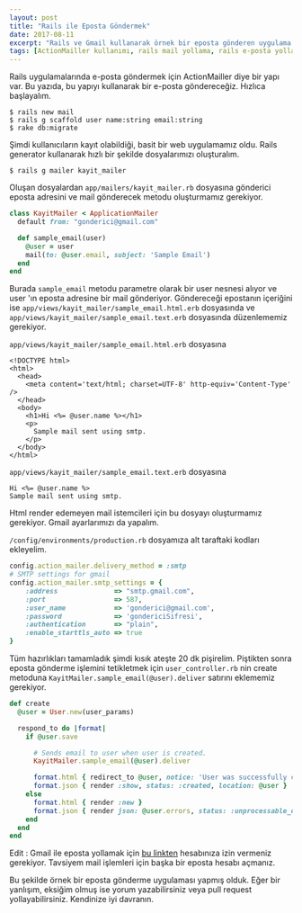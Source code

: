 ```yaml
---
layout: post
title: "Rails ile Eposta Göndermek"
date: 2017-08-11
excerpt: "Rails ve Gmail kullanarak örnek bir eposta gönderen uygulama yaptık."
tags: [ActionMailler kullanımı, rails mail yollama, rails e-posta yollama, ruby gmail ile posta yollamak]
---
```

Rails uygulamalarında e-posta göndermek için ActionMailler diye bir yapı var.  Bu yazıda, bu yapıyı kullanarak bir e-posta göndereceğiz. Hızlıca başlayalım. 

    $ rails new mail
    $ rails g scaffold user name:string email:string
    $ rake db:migrate 

Şimdi kullanıcıların kayıt olabildiği, basit bir web uygulamamız oldu. Rails generator kullanarak hızlı bir şekilde dosyalarımızı oluşturalım.

    $ rails g mailer kayit_mailer

Oluşan dosyalardan `app/mailers/kayit_mailer.rb` dosyasına gönderici eposta adresini ve mail gönderecek metodu oluşturmamız gerekiyor. 
```ruby
class KayitMailer < ApplicationMailer
  default from: "gonderici@gmail.com"

  def sample_email(user)
    @user = user
    mail(to: @user.email, subject: 'Sample Email')
  end
end
```
Burada `sample_email` metodu parametre olarak bir user nesnesi alıyor ve user 'ın eposta adresine bir mail gönderiyor. Göndereceği epostanın içeriğini ise `app/views/kayit_mailer/sample_email.html.erb` dosyasında ve `app/views/kayit_mailer/sample_email.text.erb` dosyasında düzenlememiz gerekiyor.

`app/views/kayit_mailer/sample_email.html.erb`  dosyasına 
```erb
<!DOCTYPE html>
<html>
  <head>
    <meta content='text/html; charset=UTF-8' http-equiv='Content-Type' />
  </head>
  <body>
    <h1>Hi <%= @user.name %></h1>
    <p>
      Sample mail sent using smtp.
    </p>
  </body>
</html>
```

`app/views/kayit_mailer/sample_email.text.erb`  dosyasına 
```erb
Hi <%= @user.name %>
Sample mail sent using smtp.
```
Html render edemeyen mail istemcileri için bu dosyayı oluşturmamız gerekiyor.  Gmail ayarlarımızı da yapalım.

`/config/environments/production.rb` dosyamıza alt taraftaki kodları ekleyelim.

```ruby
config.action_mailer.delivery_method = :smtp
# SMTP settings for gmail
config.action_mailer.smtp_settings = {
	:address              => "smtp.gmail.com",
	:port                 => 587,
	:user_name            => 'gonderici@gmail.com',
	:password             => 'gondericiSifresi',
	:authentication       => "plain",
	:enable_starttls_auto => true
}
```
Tüm hazırlıkları tamamladık şimdi kısık ateşte 20 dk pişirelim. Piştikten sonra eposta gönderme işlemini tetikletmek için `user_controller.rb` nin create metoduna `KayitMailer.sample_email(@user).deliver` satırını eklememiz gerekiyor. 
```ruby 
def create
  @user = User.new(user_params)

  respond_to do |format|
    if @user.save

      # Sends email to user when user is created.
      KayitMailer.sample_email(@user).deliver

      format.html { redirect_to @user, notice: 'User was successfully created.' }
      format.json { render :show, status: :created, location: @user }
    else
      format.html { render :new }
      format.json { render json: @user.errors, status: :unprocessable_entity }
    end
  end
end
```
Edit : Gmail ile eposta yollamak için [bu linkten](https://myaccount.google.com/lesssecureapps?pli=1) hesabınıza izin vermeniz gerekiyor. Tavsiyem mail işlemleri için başka bir eposta hesabı açmanız.

Bu şekilde örnek bir eposta gönderme uygulaması yapmış olduk. Eğer bir yanlışım, eksiğim olmuş ise yorum yazabilirsiniz veya pull request yollayabilirsiniz. Kendinize iyi davranın.
